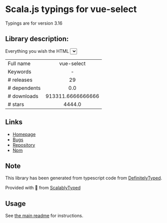
# Scala.js typings for vue-select

Typings are for version 3.16

## Library description:
Everything you wish the HTML <select> element could do, wrapped up into a lightweight, extensible Vue component.

|                    |                 |
| ------------------ | :-------------: |
| Full name          | vue-select |
| Keywords           | - |
| # releases         | 29 |
| # dependents       | 0.0 |
| # downloads        | 913311.6666666666 |
| # stars            | 4444.0 |

## Links
- [Homepage](https://vue-select.org)
- [Bugs](https://github.com/sagalbot/vue-select/issues)
- [Repository](https://github.com/sagalbot/vue-select)
- [Npm](https://www.npmjs.com/package/vue-select)
    


## Note
This library has been generated from typescript code from [DefinitelyTyped](https://definitelytyped.org).

Provided with :purple_heart: from [ScalablyTyped](https://github.com/oyvindberg/ScalablyTyped)

## Usage
See [the main readme](../../readme.md) for instructions.


